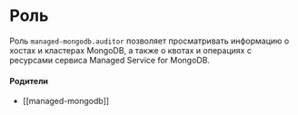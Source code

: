 # Роль

Роль `managed-mongodb.auditor` позволяет просматривать информацию о хостах и кластерах MongoDB, а также о квотах и операциях с ресурсами сервиса Managed Service for MongoDB.


#### Родители

- [[managed-mongodb]]
